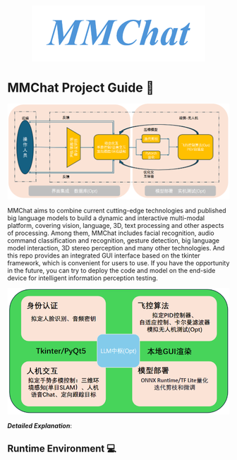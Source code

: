 <p align='center'>
<img src='assets/MMChat.jpg', alt='MMChat'>
</p>

# MMChat Project Guide :rocket:

<p align='center'>
<img src='assets/overview/system_architecture.jpg', alt='MMChat'>
</p>

MMChat aims to combine current cutting-edge technologies and published big language models to build a dynamic and interactive multi-modal platform, covering vision, language, 3D, text processing and other aspects of processing. Among them, MMChat includes facial recognition, audio command classification and recognition, gesture detection, big language model interaction, 3D stereo perception and many other technologies. And this repo provides an integrated GUI interface based on the tkinter framework, which is convenient for users to use. If you have the opportunity in the future, you can try to deploy the code and model on the end-side device for intelligent information perception testing.

<p align='center'>
<img src='assets/overview/system_explanation.jpg', alt='MMChat'>
</p>

___Detailed Explanation___: 

## Runtime Environment :computer:

